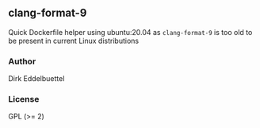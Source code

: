 
## clang-format-9

Quick Dockerfile helper using ubuntu:20.04 as `clang-format-9` is too old to
be present in current Linux distributions

### Author

Dirk Eddelbuettel

### License

GPL (>= 2)
